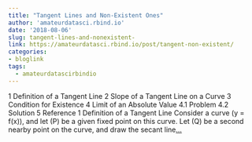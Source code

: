 ```yaml
---
title: "Tangent Lines and Non-Existent Ones"
author: 'amateurdatasci.rbind.io'
date: '2018-08-06'
slug: tangent-lines-and-nonexistent-
link: https://amateurdatasci.rbind.io/post/tangent-non-existent/
categories:
- bloglink
tags:
  - amateurdatascirbindio
---
```


1 Definition of a Tangent Line 2 Slope of a Tangent Line on a Curve 3 Condition for Existence 4 Limit of an Absolute Value 4.1 Problem 4.2 Solution 5 Reference 1 Definition of a Tangent Line Consider a curve \(y = f(x)\), and let \(P\) be a given fixed point on this curve. Let \(Q\) be a second nearby point on the curve, and draw the secant line[... <i class="fas fa-external-link-alt"></i>](https://amateurdatasci.rbind.io/post/tangent-non-existent/)

